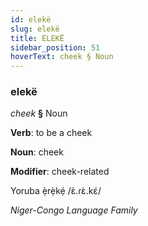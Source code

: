 ```yaml
---
id: elekë
slug: elekë
title: ELEKË
sidebar_position: 51
hoverText: cheek § Noun
---
```


### elekë

*cheek* **§** Noun

**Verb**: to be a cheek

**Noun**: cheek

**Modifier**: cheek-related

Yoruba ẹ̀rẹ̀kẹ́ /ɛ̀.ɾɛ̀.kɛ́/

*Niger-Congo Language Family*